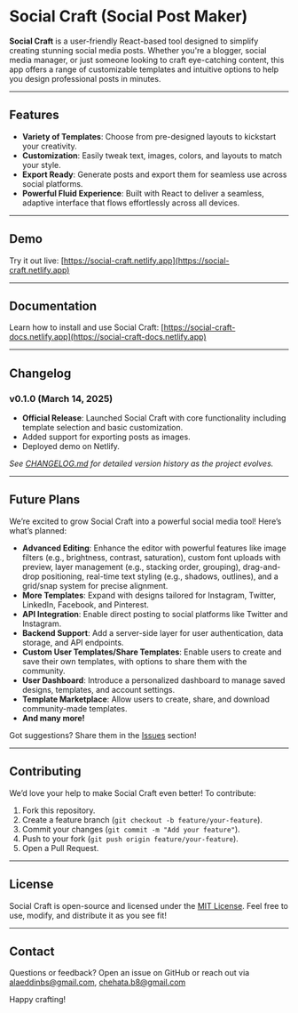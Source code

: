 # Social Craft (Social Post Maker)

**Social Craft** is a user-friendly React-based tool designed to simplify creating stunning social media posts. Whether you're a blogger, social media manager, or just someone looking to craft eye-catching content, this app offers a range of customizable templates and intuitive options to help you design professional posts in minutes.

---

## Features

- **Variety of Templates**: Choose from pre-designed layouts to kickstart your creativity.
- **Customization**: Easily tweak text, images, colors, and layouts to match your style.
- **Export Ready**: Generate posts and export them for seamless use across social platforms.
- **Powerful Fluid Experience**: Built with React to deliver a seamless, adaptive interface that flows effortlessly across all devices.

---

## Demo

Try it out live: [https://social-craft.netlify.app](https://social-craft.netlify.app)

---

## Documentation

Learn how to install and use Social Craft: [https://social-craft-docs.netlify.app](https://social-craft-docs.netlify.app)

---

## Changelog

### v0.1.0 (March 14, 2025)
- **Official Release**: Launched Social Craft with core functionality including template selection and basic customization.
- Added support for exporting posts as images.
- Deployed demo on Netlify.

*See [CHANGELOG.md](https://github.com/Shuaa-Technology/social-post-maker/blob/master/CHANGELOG.md) for detailed version history as the project evolves.*

---

## Future Plans

We’re excited to grow Social Craft into a powerful social media tool! Here’s what’s planned:
- **Advanced Editing**: Enhance the editor with powerful features like image filters (e.g., brightness, contrast, saturation), custom font uploads with preview, layer management (e.g., stacking order, grouping), drag-and-drop positioning, real-time text styling (e.g., shadows, outlines), and a grid/snap system for precise alignment.
- **More Templates**: Expand with designs tailored for Instagram, Twitter, LinkedIn, Facebook, and Pinterest.
- **API Integration**: Enable direct posting to social platforms like Twitter and Instagram.
- **Backend Support**: Add a server-side layer for user authentication, data storage, and API endpoints.
- **Custom User Templates/Share Templates**: Enable users to create and save their own templates, with options to share them with the community.
- **User Dashboard**: Introduce a personalized dashboard to manage saved designs, templates, and account settings.
- **Template Marketplace**: Allow users to create, share, and download community-made templates.
- **And many more!**

  
Got suggestions? Share them in the [Issues](https://github.com/Shuaa-Technology/social-post-maker/issues) section!

---

## Contributing

We’d love your help to make Social Craft even better! To contribute:
1. Fork this repository.
2. Create a feature branch (`git checkout -b feature/your-feature`).
3. Commit your changes (`git commit -m "Add your feature"`).
4. Push to your fork (`git push origin feature/your-feature`).
5. Open a Pull Request.

---

## License

Social Craft is open-source and licensed under the [MIT License](https://opensource.org/licenses/MIT). Feel free to use, modify, and distribute it as you see fit!

---

## Contact

Questions or feedback? Open an issue on GitHub or reach out via
 [alaeddinbs@gmail.com](mailto:alaeddinbs@gmail.com),
 [chehata.b8@gmail.com](mailto:chehata.b8@gmail.com)

Happy crafting!